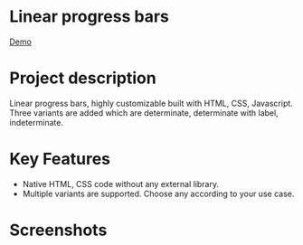 # Linear progress bars

[Demo](https://sakshamgupta-progress-bars.vercel.app/)

# Project description

Linear progress bars, highly customizable built with HTML, CSS, Javascript. Three variants are added which are determinate, determinate with label, indeterminate.

# Key Features

- Native HTML, CSS code without any external library.
- Multiple variants are supported. Choose any according to your use case.


# Screenshots

